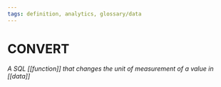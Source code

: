 ```yaml
---
tags: definition, analytics, glossary/data
---
```

#  CONVERT
*A SQL [[function]] that changes the unit of measurement of a value in [[data]]*